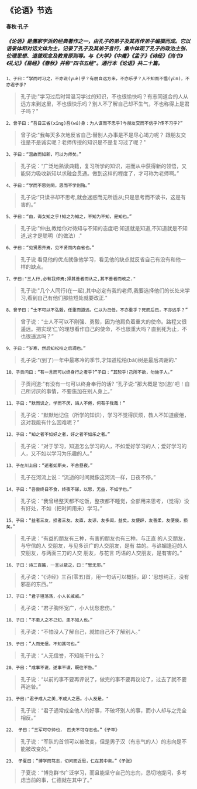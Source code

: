## 《论语》节选
#### 春秋·孔子

##### 《论语》是儒家学派的经典著作之一，由孔子的弟子及其再传弟子编撰而成。它以语录体和对话文体为主，记录了孔子及其弟子言行，集中体现了孔子的政治主张、伦理思想、道德观念及教育原则等。与《大学》《中庸》《孟子》《诗经》《尚书》《礼记》《易经》《春秋》并称“四书五经”。通行本《论语》共二十篇。

```
1、子曰：“学而时习之，不亦说(yuè)乎？有朋自远方来，不亦乐乎？人不知而不愠(yùn)，不亦君子乎?
```
> 孔子说:"学习过后时常温习学过的知识，不也很愉快吗？有志同道合的人从远方来到这里，不也很快乐吗？别人不了解自己却不生气，不也称得上是君子吗？"

```
2、曾子曰：“吾日三省(xǐng)吾(wú)身：为人谋而不忠乎?与朋友交而不信乎?传不习乎?”
```
> 曾子说:"我每天多次地反省自己:替别人办事是不是尽心竭力呢？ 跟朋友交往是不是诚实呢？老师传授的知识是不是复习过了呢？"

```
3、子曰：“温故而知新，可以为师矣。”
```
> 孔子说：“广泛地熟读典籍，复习所学的知识，进而从中获得新的领悟，又能努力吸收新知以求融会贯通。做到这样的程度了，才可称为老师啊。”

```
4、子曰：“学而不思则罔，思而不学则殆。”
```
> 孔子说:“只读书却不思考,就会迷惑而无所适从;只是思考而不读书，这是有害的。”

```
5、子曰：“由，诲女知之乎!知之为知之，不知为不知，是知也。”
```
> 孔子说:"仲由,教给你对待知与不知的态度吧:知道就是知道,不知道就是不知道,这才是聪明（的做法）."

```
6、子曰：“见贤思齐焉，见不贤而内自省也。”
```
> 孔子说 看见他的优点就像他学习，看见他的缺点就反省自己有没有和他一样的缺点。

```
7、子曰:"三人行,必有我师焉;择其善者而从之,其不善者而改之."
```
> 孔子说:"几个人同行(在一起),其中必定有我的老师,我要选择他们的长处来学习,看到自己有他们那些短处就要改正."

```
8、曾子曰：“士不可以不弘毅，任重而道远。仁以为己任，不亦重乎？死而后已，不亦远乎？”
```
> 曾子说：“士人不可以不刚强、勇毅，因为他肩负着重大的使命。路程又很遥远。把实现‘仁’的理想看作自己的使命，不也很重大吗？直到死为止，不也很遥远吗？”

```
9、子曰：“岁寒，然后知松柏之后凋也。”
```
> 孔子说:"(到了)一年中最寒冷的季节,才知道松柏(bǎi)树是最后凋谢的."

```
10、子贡问曰：“有一言而可以终身行之者乎?”子曰：“其恕乎!己所不欲，勿施于人。”
```
> 子贡问道:"有没有一句可以终身奉行的话? “孔子说:"那大概是'恕(道)'吧！自己所讨厌的事情，不要施加在别人身上。”

```
11、子曰：“默而识之，学而不厌，诲人不倦，何有于我哉！”
```
> 孔子说：“默默地记住（所学的知识），学习不觉得厌烦，教人不知道疲倦，这对我能有什么因难呢？”

```
12、子曰：“知之者不如好之者，好之者不如乐之者。”
```
> 孔子说：“对于学习，知道怎么学习的人，不如爱好学习的人；爱好学习的人，又不如以学习为乐趣的人。”

```
13、子在川上曰：“逝者如斯夫，不舍昼夜。”
```
> 孔子在河流上说：“流逝的时间就像这河流一样，日夜不停。”

```
14、子曰：“吾尝终日不食，终夜不寐，以思，无益，不如学也。”
```
> 孔子说：“我曾经整天都不吃饭，整夜都不睡觉，全部用来思考，（觉得）没有好处，不如（把时间用来）学习。”

```
15、子曰：“益者三友，损者三友。友直，友谅，友多闻，益矣。友便辟，友善柔，友便佞，损矣。”
```
> 孔子说：“有益的朋友有三种，有害的朋友也有三种。与正直 的人交朋友，与守信的人 交朋友，与见多识广的人交朋友，是有 益的。与谄媚逢迎的人交朋友，与两面三刀的人交 朋友，与花言 巧语的人交朋友，是有害的。”

```
16、子曰：诗三百篇，一言以蔽之，曰：“思无邪。”
```
> 孔子说：“《诗经》三百(零五)首，用一句话可以概括，即：‘思想纯正，没有邪恶的东西。’”

```
17、子曰：“君子坦荡荡，小人长戚戚。”
```
> 孔子说：“君子胸怀宽广，小人忧愁悲伤。”

```
18、子曰：“不患人之不己知，患不知人也。”
```
> 孔子说：“不怕没人了解自己，就怕自己不了解别人。”

```
19、子曰：“人而无信，不知其可也。”
```
> 孔子说：“人无信誉，不知能干什么？

```
20、子曰：“成事不说，遂事不谏，既往不咎。”
```
> 孔子说：“以前的事不要再评说了，做完的事不要再议论了，过去了就不要再追咎。”

```
21、子曰:"君子成人之美,不成人之恶。小人反是。"
```
> 孔子说：“君子通常成全他人的好事，不破坏别人的事，而小人却与之完全相反。”

```
22、 子曰：“三军可夺帅也， 匹夫不可夺志也。”《子罕》
```
> 孔子说：“军队的首领可以被改变，但是男子汉（有志气的人）的志向是不能被改变的。”

```
23、 子夏曰：“博学而笃志，切问而近思，仁在其中矣。”《子张》
```
> 子夏说：“博览群书广泛学习，而且能坚守自己的志向，恳切地提问，多考虑当前的事，仁德就在其中了。”
